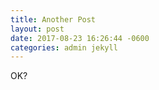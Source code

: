 ```yaml
---
title: Another Post
layout: post
date: 2017-08-23 16:26:44 -0600
categories: admin jekyll
---
```


OK?

